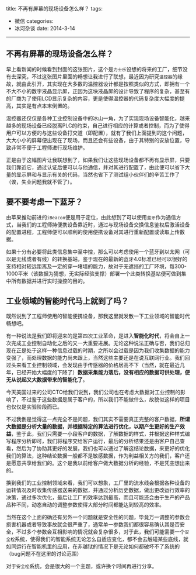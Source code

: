 ﻿title: 不再有屏幕的现场设备怎么样？
tags:
- 微信
categories:
- 冰河杂谈
date: 2014-3-14
---
## 不再有屏幕的现场设备怎么样？

早上看新闻的时候看到封面的这张图片，这个是`力士乐`设想的将来的工厂，细节没有去深究，不过这张图片里面的畅想让我进行了联想，最近因为研究`温控器`的缘故，就由此引开，其实现在大多数的温控器设计都是按照类似的方式，即拥有一个不大不小的数字液晶显示屏，正因为这块液晶屏的设计导致了程序的复杂，甚至有的厂商为了使用LCD显示复杂的内容，更是使得温控器的代码复杂度大幅度的提高，其实是有点本末倒置的。

温控器还仅仅是各种工业控制设备中的冰山一角，为了实现现场设备智能化，越来越多的现场设备已经脱离PLC的约束，自己进行相应的计算或者控制，而为了使得用户可以方便的与这些设备打交道（即配置），就有了我们上面提到的这个问题，大大小小的屏幕便出现在了现场，而且还会有些设备，由于其特别的安放位置，导致非常不便于工程师进行现场维护。

正是由于这幅图片让我联想到了，如果我们让这些现场设备都不再有显示屏，只要我们靠近它，通过认证后便可以与他通信，并对其进行配置了，由此便可以省下大量的显示屏和与显示有关的代码，当然也省下了测试组小伙伴们的辛苦工作了（诶，失业问题我就不管了）。

## 要不要考虑一下蓝牙？

由苹果推动前进的`iBeacon`便是用于定位，由此想到了可以使用`蓝牙`作为通信方式，当我们的工程师持便携设备靠近时，通过与现场设备交换信息鉴权后激活设备的配置进程，工程师便可以顺利的使用便携设备对其进行重新配置或读取上传数据。

如果十分有必要将此类信息集中至中控，那么可以考虑使用一个蓝牙到以太网（可以是无线或者有线）的转换基站，鉴于现在的最新的蓝牙4.0标准已经可以很好的支持相对较远距离及一定的穿一堵墙的能力，故对于无遮挡的工厂环境，每300-1000平米（该数据为猜想，无实际经验支撑）部署一个此类转换基站便可做到集中所有数据并进行实时操控的目的。

## 工业领域的智能时代马上就到了吗？

既然说到了工程师使用的智能便携设备，那我这里就发散一下工业领域的智能时代畅想吧。

有一种说法是我们即将迎来的是第四次工业革命，是进入**智能化时代**，将会自上一次完成工业控制自动化之后的又一大重要进展。无论这种说法正确与否，我们总归现在正是处于这样一种信息过载的时期，之所以会过载是因为我们收集数据的能力变强了，而处理数据的能力尚未跟上，当然这些主要还是在说互联网行业。我们回过头来看工业控制领域，会发现由于传感器的价格居高不下（当然，就在最近几年，已经开始大幅度的下降了）**数据采集能力落后，没有相应的数据可供处理，便无从说起又大数据带来的智能化了**。

今天美国过来的公司CTO给我们说到，我们公司也在考虑大数据对工业控制的影响了，不过鉴于这些数据是属于客户的，所以我们不能做什么，故貌似这样的项目也仅仅是实验阶段而已。

不过我倒是觉得这一点完全不是问题，我们其实不需要真正完整的客户数据，**所谓大数据是分析大量的数据，并根据特定的算法进行优化，以期产生更好的生产效益**，鉴于此，我们只需要一小段客户的数据，了解数据的样式，并根据这种样式编写程序分析即可，我们将程序交给客户运行，最后的分析结果还是由客户自己查看，然后为了协助其更好的发展，我们也可以通过了解这结论数据，来更好的优化我们的算法，这种结论数据一般都不是敏感数据，作为利益相关方的我们，客户还是愿意共享给我们的。这个是我以前给客户做大数据分析的经验，不是凭空想出来的。

换到我们的工业控制领域来看，我们可以想象，工厂里的流水线会根据各种设备的运转情况及时收集传感器送来的数据，并通过分析历史数据，做出更改运行效率的决策，通过多次优化，最后让工厂的效率达到最高，而且可能还会由于生产的产品品种不同，动态自动的调整参数使得大部分时间都能达到较高的效率。

当然在这个上面的确还有另外一个问题就是安全性的问题，毕竟万一调整的参数会损害机器或者导致事故就会很严重了，通常单一参数我们都很容易确认其是否安全，不过多个参数会互相影响的情况就会复杂很多，对于此，我们可能需要一个`安全栓`系统，使得我们的智能系统无论怎么自适应变化，都不会去触碰某些底线，就如同运行在智能机里的应用，在非越狱的情况下是无论如何都破坏不了系统的（bug问题不在这里的讨论范围）

对于`安全栓`系统，会是很大的一个主题，或许换个时间再进行分享。
